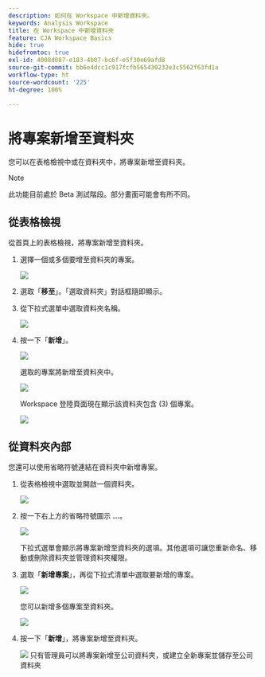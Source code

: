 ```yaml
---
description: 如何在 Workspace 中新增資料夾。
keywords: Analysis Workspace
title: 在 Workspace 中新增資料夾
feature: CJA Workspace Basics
hide: true
hidefromtoc: true
exl-id: 4008d087-e183-4b07-bc6f-e5f30e69afd8
source-git-commit: bb6e4dcc1c917fcfb565430232e3c5562f63fd1a
workflow-type: ht
source-wordcount: '225'
ht-degree: 100%

---
```


# 將專案新增至資料夾

您可以在表格檢視中或在資料夾中，將專案新增至資料夾。

>[!NOTE]
>
>此功能目前處於 Beta 測試階段。部分畫面可能會有所不同。

## 從表格檢視

從首頁上的表格檢視，將專案新增至資料夾。

1. 選擇一個或多個要增至資料夾的專案。

   ![](/help/analysis-workspace/build-workspace-project/assets/move-tv-selected.png)

1. 選取「**移至**」。「選取資料夾」對話框隨即顯示。

1. 從下拉式選單中選取資料夾名稱。

   ![](/help/analysis-workspace/build-workspace-project/assets/move-select-folder.png)

1. 按一下「**新增**」。

   ![](/help/analysis-workspace/build-workspace-project/assets/move-add.png)

   選取的專案將新增至資料夾中。

   ![](/help/analysis-workspace/build-workspace-project/assets/move-projects-added.png)

   Workspace 登陸頁面現在顯示該資料夾包含 (3) 個專案。

   ![](/help/analysis-workspace/build-workspace-project/assets/move-folders-updated.png)

## 從資料夾內部

您還可以使用省略符號連結在資料夾中新增專案。

1. 從表格檢視中選取並開啟一個資料夾。

   ![](/help/analysis-workspace/build-workspace-project/assets/move-open-folder.png)

1. 按一下右上方的省略符號圖示 **...**。

   ![](/help/analysis-workspace/build-workspace-project/assets/add-projects-elipsis.png)

   下拉式選單會顯示將專案新增至資料夾的選項。其他選項可讓您重新命名、移動或刪除資料夾並管理資料夾權限。

1. 選取「**新增專案**」，再從下拉式清單中選取要新增的專案。

   ![](/help/analysis-workspace/build-workspace-project/assets/select-add-projects.png)

   您可以新增多個專案至資料夾。

   ![](/help/analysis-workspace/build-workspace-project/assets/move-add-multiple-projects.png)

1. 按一下「**新增**」，將專案新增至資料夾。

   ![](/help/analysis-workspace/build-workspace-project/assets/move-added-items.png)
只有管理員可以將專案新增至公司資料夾，或建立全新專案並儲存至公司資料夾
